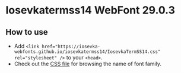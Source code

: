 # Iosevkatermss14 WebFont 29.0.3

## How to use

- Add `<link href="https://iosevka-webfonts.github.io/iosevkatermss14/IosevkaTermSS14.css" rel="stylesheet" />` to your `<head>`.
- Check out the [CSS file](./IosevkaTermSS14.css) for browsing the name of font family.
